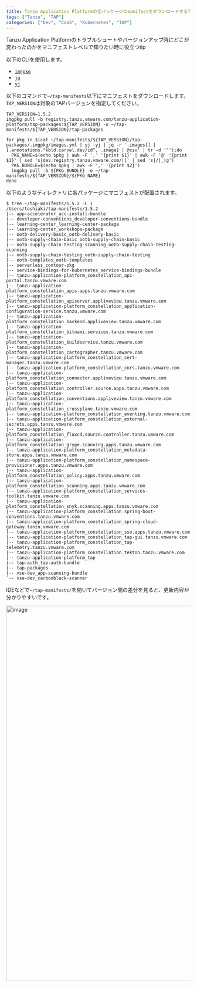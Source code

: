 ```yaml
---
title: Tanzu Application Platformの全パッケージのmanifestをダウンロードするTip
tags: ["Tanzu", "TAP"]
categories: ["Dev", "CaaS", "Kubernetes", "TAP"]
---
```


Tanzu Application Platformのトラブルシュートやバージョンアップ時にどこが変わったのかをマニフェストレベルで知りたい時に役立つtip

以下のCLIを使用します。

* [`imgpkg`](https://carvel.dev/imgpkg/)
* [`jq`](https://jqlang.github.io/jq/)
* [`yj`](https://github.com/sclevine/yj)

以下のコマンドで`~/tap-manifests`以下にマニフェストをダウンロードします。`TAP_VERSION`は対象のTAPバージョンを指定してください。

```
TAP_VERSION=1.5.2
imgpkg pull -b registry.tanzu.vmware.com/tanzu-application-platform/tap-packages:${TAP_VERSION} -o ~/tap-manifests/${TAP_VERSION}/tap-packages

for pkg in $(cat ~/tap-manifests/${TAP_VERSION}/tap-packages/.imgpkg/images.yml | yj -yj | jq -r '.images[] | [.annotations."kbld.carvel.dev/id", .image] | @csv' | tr -d '"');do
  PKG_NAME=$(echo $pkg | awk -F ',' '{print $1}' | awk -F '@' '{print $1}' | sed 's|dev.registry.tanzu.vmware.com/||' | sed 's|/|_|g')
  PKG_BUNDLE=$(echo $pkg | awk -F ',' '{print $2}')
  imgpkg pull -b ${PKG_BUNDLE} -o ~/tap-manifests/${TAP_VERSION}/${PKG_NAME}
done
```

以下のようなディレクトリに各パッケージにマニフェストが配置されます。


```
$ tree ~/tap-manifests/1.5.2 -L 1
/Users/toshiaki/tap-manifests/1.5.2
|-- app-accelerator_acc-install-bundle
|-- developer-conventions_developer-conventions-bundle
|-- learning-center_learning-center-package
|-- learning-center_workshops-package
|-- ootb-delivery-basic_ootb-delivery-basic
|-- ootb-supply-chain-basic_ootb-supply-chain-basic
|-- ootb-supply-chain-testing-scanning_ootb-supply-chain-testing-scanning
|-- ootb-supply-chain-testing_ootb-supply-chain-testing
|-- ootb-templates_ootb-templates
|-- serverless_contour-pkg
|-- service-bindings-for-kubernetes_service-bindings-bundle
|-- tanzu-application-platform_constellation_api-portal.tanzu.vmware.com
|-- tanzu-application-platform_constellation_apis.apps.tanzu.vmware.com
|-- tanzu-application-platform_constellation_apiserver.appliveview.tanzu.vmware.com
|-- tanzu-application-platform_constellation_application-configuration-service.tanzu.vmware.com
|-- tanzu-application-platform_constellation_backend.appliveview.tanzu.vmware.com
|-- tanzu-application-platform_constellation_bitnami.services.tanzu.vmware.com
|-- tanzu-application-platform_constellation_buildservice.tanzu.vmware.com
|-- tanzu-application-platform_constellation_cartographer.tanzu.vmware.com
|-- tanzu-application-platform_constellation_cert-manager.tanzu.vmware.com
|-- tanzu-application-platform_constellation_cnrs.tanzu.vmware.com
|-- tanzu-application-platform_constellation_connector.appliveview.tanzu.vmware.com
|-- tanzu-application-platform_constellation_controller.source.apps.tanzu.vmware.com
|-- tanzu-application-platform_constellation_conventions.appliveview.tanzu.vmware.com
|-- tanzu-application-platform_constellation_crossplane.tanzu.vmware.com
|-- tanzu-application-platform_constellation_eventing.tanzu.vmware.com
|-- tanzu-application-platform_constellation_external-secrets.apps.tanzu.vmware.com
|-- tanzu-application-platform_constellation_fluxcd.source.controller.tanzu.vmware.com
|-- tanzu-application-platform_constellation_grype.scanning.apps.tanzu.vmware.com
|-- tanzu-application-platform_constellation_metadata-store.apps.tanzu.vmware.com
|-- tanzu-application-platform_constellation_namespace-provisioner.apps.tanzu.vmware.com
|-- tanzu-application-platform_constellation_policy.apps.tanzu.vmware.com
|-- tanzu-application-platform_constellation_scanning.apps.tanzu.vmware.com
|-- tanzu-application-platform_constellation_services-toolkit.tanzu.vmware.com
|-- tanzu-application-platform_constellation_snyk.scanning.apps.tanzu.vmware.com
|-- tanzu-application-platform_constellation_spring-boot-conventions.tanzu.vmware.com
|-- tanzu-application-platform_constellation_spring-cloud-gateway.tanzu.vmware.com
|-- tanzu-application-platform_constellation_sso.apps.tanzu.vmware.com
|-- tanzu-application-platform_constellation_tap-gui.tanzu.vmware.com
|-- tanzu-application-platform_constellation_tap-telemetry.tanzu.vmware.com
|-- tanzu-application-platform_constellation_tekton.tanzu.vmware.com
|-- tanzu-application-platform_tap
|-- tap-auth_tap-auth-bundle
|-- tap-packages
|-- vse-dev_app-scanning-bundle
`-- vse-dev_carbonblack-scanner
```



IDEなどで`~/tap-manifests/`を開いてバージョン間の差分を見ると、更新内容が分かりやすいです。

<img width="1024" alt="image" src="https://github.com/making/blog.ik.am/assets/106908/a545296c-78e4-4a1b-a3b4-a75c3d571ffe">

<!--
TMC_VERSION=1.0.0
imgpkg pull -b harbor.172-19-255-210.sslip.io/tanzumc/package-repository:${TMC_VERSION} -o ~/tmc/${TMC_VERSION}/tmc-packages

for pkg in $(cat ~/tmc/${TMC_VERSION}/tmc-packages/.imgpkg/images.yml | yj -yj | jq -r '.images[] | [.annotations."kbld.carvel.dev/id", .image] | @csv' | tr -d '"');do
  PKG_NAME=$(echo $pkg | awk -F ',' '{print $1}' | sed 's|702834246803.dkr.ecr.us-west-2.amazonaws.com/||' | sed 's|/|_|g' | sed 's|@|_|g' | sed 's|:|_|g')
  PKG_BUNDLE=$(echo $pkg | awk -F ',' '{print $2}')
  imgpkg pull -b ${PKG_BUNDLE} -o ~/tmc/${TMC_VERSION}/${PKG_NAME}
done
-->
